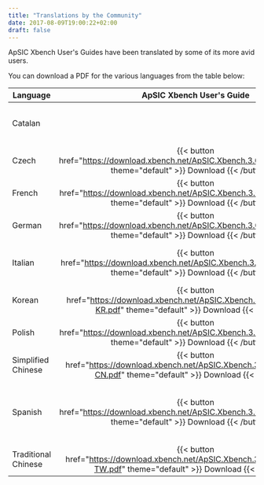 ```yaml
---
title: "Translations by the Community"
date: 2017-08-09T19:00:22+02:00
draft: false
---
```


ApSIC Xbench User's Guides have been translated by some of its more avid users.

You can download a PDF for the various languages from the table below:

Language | ApSIC Xbench User's Guide | Plugin for SDL Trados Studio | Quick Reference Card | Connector for Memsource | Translator
---------|:-------------------------:|:----------------------------:|:--------------------:|:-----------------------:|-----------
Catalan  |  |  | {{< button href="https://download.xbench.net/ApSIC.Xbench.3.0.QuickReferenceCard.CA.pdf" theme="default" >}} Download {{< /button >}} |  | [Òscar Martín](https://twitter.com/omartin_75) and [Vicky Alins](https://es.linkedin.com/in/vicky-alins-87bb4326) 
Czech | {{< button href="https://download.xbench.net/ApSIC.Xbench.3.0.UserGuide.CZ.pdf" theme="default" >}} Download {{< /button >}} | {{< button href="https://download.xbench.net/ApSIC.Xbench.Plugin.For.Studio.User.Guide.CZ.pdf" theme="default" >}} Download {{< /button >}} | {{< button href="https://download.xbench.net/ApSIC.Xbench.3.0.QuickReferenceCard.CZ.pdf" theme="default" >}} Download {{< /button >}} |  | [Ivan Šimerka](http://www.proz.com/profile/578662)
French | {{< button href="https://download.xbench.net/ApSIC.Xbench.3.0.UserGuide.FR.pdf" theme="default" >}} Download {{< /button >}} | {{< button href="https://download.xbench.net/ApSIC.Xbench.Plugin.For.Studio.User.Guide.FR.pdf" theme="default" >}} Download {{< /button >}} | {{< button href="https://download.xbench.net/ApSIC.Xbench.3.0.QuickReferenceCard.FR.pdf" theme="default" >}} Download {{< /button >}} | {{< button href="https://download.xbench.net/ApSIC.Xbench.Connector.Memsource.User.Guide.FR.pdf" theme="default" >}} Download {{< /button >}}  | [Franck Charreire](http://www.proz.com/profile/61038)
German | {{< button href="https://download.xbench.net/ApSIC.Xbench.3.0.UserGuide.DE.pdf" theme="default" >}} Download {{< /button >}} |  |   |  | [Michael Widemann](http://www.mares-munich.de/)
Italian | {{< button href="https://download.xbench.net/ApSIC.Xbench.3.0.UserGuide.IT.pdf" theme="default" >}} Download {{< /button >}} | {{< button href="https://download.xbench.net/ApSIC.Xbench.Plugin.For.Studio.User.Guide.IT.pdf" theme="default" >}} Download {{< /button >}} | {{< button href="https://download.xbench.net/ApSIC.Xbench.3.0.QuickReferenceCard.IT.pdf" theme="default" >}} Download {{< /button >}} |  | [ Giacomo Falconi](http://www.wordbridge.it/) and [Paolo Troiani](http://www.proz.com/profile/101700)
Korean | {{< button href="https://download.xbench.net/ApSIC.Xbench.3.0.UserGuide.ko-KR.pdf" theme="default" >}} Download {{< /button >}} | {{< button href="https://download.xbench.net/ApSIC.Xbench.Plugin.For.Studio.User.Guide.KO-KR.pdf" theme="default" >}} Download {{< /button >}} | {{< button href="https://download.xbench.net/ApSIC.Xbench.3.0.QuickReferenceCard.KO-KR.pdf" theme="default" >}} Download {{< /button >}} |  | [Borysoft, Inc](http://www.borysoft.com/)
Polish | {{< button href="https://download.xbench.net/ApSIC.Xbench.3.0.UserGuide.PL.pdf" theme="default" >}} Download {{< /button >}} |  | {{< button href="https://download.xbench.net/ApSIC.Xbench.3.0.QuickReferenceCard.PL.pdf" theme="default" >}} Download {{< /button >}} |  | [Michal Tosza](https://www.linkedin.com/pub/micha%C5%82-tosza/1a/47/66a)
Simplified Chinese | {{< button href="https://download.xbench.net/ApSIC.Xbench.3.0.UserGuide.ZH-CN.pdf" theme="default" >}} Download {{< /button >}} | {{< button href="https://download.xbench.net/ApSIC.Xbench.Plugin.For.Studio.User.Guide.ZH-CN.pdf" theme="default" >}} Download {{< /button >}} | {{< button href="https://download.xbench.net/ApSIC.Xbench.3.0.QuickReferenceCard.ZH-CN.pdf" theme="default" >}} Download {{< /button >}} |  | [Borysoft, Inc](http://www.borysoft.com/)
Spanish | {{< button href="https://download.xbench.net/ApSIC.Xbench.3.0.UserGuide.ES.pdf" theme="default" >}} Download {{< /button >}} | {{< button href="https://download.xbench.net/ApSIC.Xbench.Plugin.For.Studio.User.Guide.ES.pdf" theme="default" >}} Download {{< /button >}} | {{< button href="https://download.xbench.net/ApSIC.Xbench.3.0.QuickReferenceCard.ES.pdf" theme="default" >}} Download {{< /button >}} |  | [Fernando Streckwall](mailto:fernandostreckwall@hotmail.com), [Òscar Martín](https://twitter.com/omartin_75) and [Montse Arévalo](https://es.linkedin.com/in/montsearevalo)
Traditional Chinese | {{< button href="https://download.xbench.net/ApSIC.Xbench.3.0.UserGuide.ZH-TW.pdf" theme="default" >}} Download {{< /button >}} | {{< button href="https://download.xbench.net/ApSIC.Xbench.Plugin.For.Studio.User.Guide.ZH-TW.pdf" theme="default" >}} Download {{< /button >}} | {{< button href="https://download.xbench.net/ApSIC.Xbench.3.0.QuickReferenceCard.ZH-TW.pdf" theme="default" >}} Download {{< /button >}} |  | [Borysoft, Inc](http://www.borysoft.com/)

